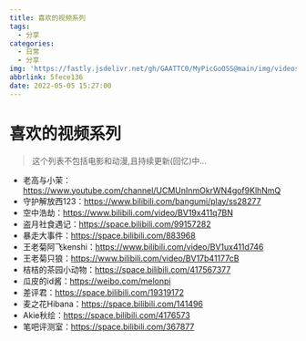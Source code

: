 ```yaml
---
title: 喜欢的视频系列
tags:
  - 分享
categories:
  - 日常
  - 分享
img: 'https://fastly.jsdelivr.net/gh/GAATTC0/MyPicGoOSS@main/img/videos1.jpg'
abbrlink: 5fece136
date: 2022-05-05 15:27:00
---
```


# 喜欢的视频系列

> 这个列表不包括电影和动漫,且持续更新(回忆)中...

- 老高与小茉：https://www.youtube.com/channel/UCMUnInmOkrWN4gof9KlhNmQ
- 守护解放西123：https://www.bilibili.com/bangumi/play/ss28277
- 空中浩劫：https://www.bilibili.com/video/BV19x411q7BN
- 盗月社食遇记：https://space.bilibili.com/99157282
- 暴走大事件：https://space.bilibili.com/883968
- 王老菊阿飞kenshi：https://www.bilibili.com/video/BV1ux411d746
- 王老菊只狼：https://www.bilibili.com/video/BV17b41177cB
- 桔桔的茶园小动物：https://space.bilibili.com/417567377
- 瓜皮的id酱：https://weibo.com/melonpi
- 差评君：https://space.bilibili.com/19319172
- 麦之花Hibana：https://space.bilibili.com/141496
- Akie秋绘：https://space.bilibili.com/4176573
- 笔吧评测室：https://space.bilibili.com/367877